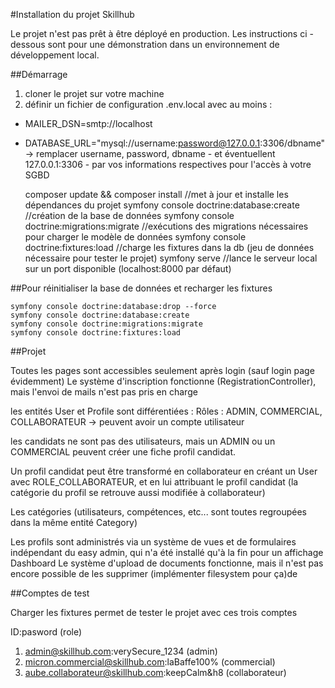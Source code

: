 #Installation du projet Skillhub

Le projet n'est pas prêt à être déployé en production.
Les instructions ci -dessous sont pour une démonstration dans un environnement de développement local.

##Démarrage

1) cloner le projet sur votre machine
2) définir un fichier de configuration .env.local avec au moins :
- MAILER_DSN=smtp://localhost
- DATABASE_URL="mysql://username:password@127.0.0.1:3306/dbname" -> remplacer username, password, dbname - et éventuellent 127.0.0.1:3306 - par vos informations respectives pour l'accès à votre SGBD


    composer update && composer install //met à jour et installe les dépendances du projet
    symfony console doctrine:database:create //création de la base de données
    symfony console doctrine:migrations:migrate //exécutions des migrations nécessaires pour charger le modèle de données
    symfony console doctrine:fixtures:load //charge les fixtures dans la db (jeu de données nécessaire pour tester le projet)
    symfony serve //lance le serveur local sur un port disponible (localhost:8000 par défaut)

##Pour réinitialiser la base de données et recharger les fixtures

    symfony console doctrine:database:drop --force
    symfony console doctrine:database:create
    symfony console doctrine:migrations:migrate
    symfony console doctrine:fixtures:load

##Projet

Toutes les pages sont accessibles seulement après login (sauf login page évidemment)
Le système d'inscription fonctionne (RegistrationController), mais l'envoi de mails n'est pas pris en charge

les entités User et Profile sont différentiées :
Rôles : ADMIN, COMMERCIAL, COLLABORATEUR -> peuvent avoir un compte utilisateur

les candidats ne sont pas des utilisateurs, mais un ADMIN ou un COMMERCIAL peuvent créer une fiche profil candidat.

Un profil candidat peut être transformé en collaborateur en créant un User avec ROLE_COLLABORATEUR,
et en lui attribuant le profil candidat (la catégorie du profil se retrouve aussi modifiée à collaborateur)

Les catégories (utilisateurs, compétences, etc... sont toutes regroupées dans la même entité Category)

Les profils sont administrés via un système de vues et de formulaires indépendant du easy admin, qui n'a été installé qu'à la fin pour un affichage Dashboard
Le système d'upload de documents fonctionne, mais il n'est pas encore possible de les supprimer (implémenter filesystem pour ça)de 

##Comptes de test

Charger les fixtures permet de tester le projet avec ces trois comptes

ID:pasword (role)

1) admin@skillhub.com:verySecure_1234 (admin)
2) micron.commercial@skillhub.com:laBaffe100% (commercial)
3) aube.collaborateur@skillhub.com:keepCalm&h8 (collaborateur)
